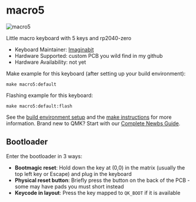 # macro5

![macro5](https://i.imgur.com/6ufqhN6.jpeg)

Little macro keyboard with 5 keys and rp2040-zero

* Keyboard Maintainer: [Imaginabit](https://github.com/imaginabit)
* Hardware Supported: custom PCB you wild find in my github 
* Hardware Availability: not yet

Make example for this keyboard (after setting up your build environment):

    make macro5:default

Flashing example for this keyboard:

    make macro5:default:flash

See the [build environment setup](https://docs.qmk.fm/#/getting_started_build_tools) and the [make instructions](https://docs.qmk.fm/#/getting_started_make_guide) for more information. Brand new to QMK? Start with our [Complete Newbs Guide](https://docs.qmk.fm/#/newbs).

## Bootloader

Enter the bootloader in 3 ways:

* **Bootmagic reset**: Hold down the key at (0,0) in the matrix (usually the top left key or Escape) and plug in the keyboard
* **Physical reset button**: Briefly press the button on the back of the PCB - some may have pads you must short instead
* **Keycode in layout**: Press the key mapped to `QK_BOOT` if it is available


<!-- 
qmk compile -kb macro5 -km default

qmk lint -kb macro5  -->